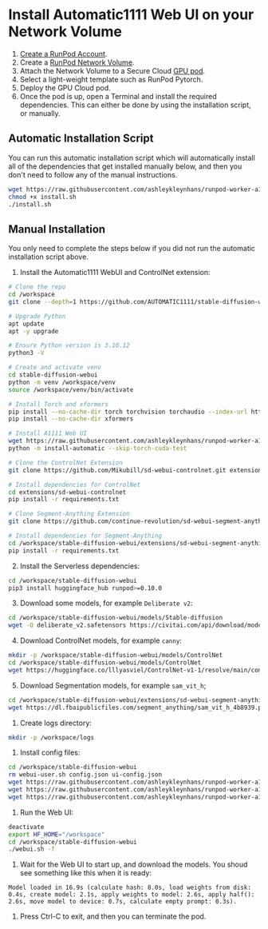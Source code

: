 # Install Automatic1111 Web UI on your Network Volume

1. [Create a RunPod Account](https://runpod.io?ref=2xxro4sy).
2. Create a [RunPod Network Volume](https://www.runpod.io/console/user/storage).
3. Attach the Network Volume to a Secure Cloud [GPU pod](https://www.runpod.io/console/gpu-secure-cloud).
4. Select a light-weight template such as RunPod Pytorch.
5. Deploy the GPU Cloud pod.
6. Once the pod is up, open a Terminal and install the required
   dependencies. This can either be done by using the installation
   script, or manually.

## Automatic Installation Script

You can run this automatic installation script which will
automatically install all of the dependencies that get installed
manually below, and then you don't need to follow any of the
manual instructions.

```bash
wget https://raw.githubusercontent.com/ashleykleynhans/runpod-worker-a1111/main/scripts/install.sh
chmod +x install.sh
./install.sh
```

## Manual Installation

You only need to complete the steps below if you did not run the
automatic installation script above.

1. Install the Automatic1111 WebUI and ControlNet extension:

```bash
# Clone the repo
cd /workspace
git clone --depth=1 https://github.com/AUTOMATIC1111/stable-diffusion-webui.git

# Upgrade Python
apt update
apt -y upgrade

# Ensure Python version is 3.10.12
python3 -V

# Create and activate venv
cd stable-diffusion-webui
python -m venv /workspace/venv
source /workspace/venv/bin/activate

# Install Torch and xformers
pip install --no-cache-dir torch torchvision torchaudio --index-url https://download.pytorch.org/whl/cu118
pip install --no-cache-dir xformers

# Install A1111 Web UI
wget https://raw.githubusercontent.com/ashleykleynhans/runpod-worker-a1111/main/install-automatic.py
python -m install-automatic --skip-torch-cuda-test

# Clone the ControlNet Extension
git clone https://github.com/Mikubill/sd-webui-controlnet.git extensions/sd-webui-controlnet

# Install dependencies for ControlNet
cd extensions/sd-webui-controlnet
pip install -r requirements.txt

# Clone Segment-Anything Extension
git clone https://github.com/continue-revolution/sd-webui-segment-anything

# Install dependencies for Segment-Anything
cd /workspace/stable-diffusion-webui/extensions/sd-webui-segment-anything
pip install -r requirements.txt

```

2. Install the Serverless dependencies:

```bash
cd /workspace/stable-diffusion-webui
pip3 install huggingface_hub runpod>=0.10.0
```

3. Download some models, for example `Deliberate v2`:

```bash
cd /workspace/stable-diffusion-webui/models/Stable-diffusion
wget -O deliberate_v2.safetensors https://civitai.com/api/download/models/15236
```

4. Download ControlNet models, for example `canny`:

```bash
mkdir -p /workspace/stable-diffusion-webui/models/ControlNet
cd /workspace/stable-diffusion-webui/models/ControlNet
wget https://huggingface.co/lllyasviel/ControlNet-v1-1/resolve/main/control_v11p_sd15_canny.pth

```

5. Download Segmentation models, for example `sam_vit_h`;

```bash
cd /workspace/stable-diffusion-webui/extensions/sd-webui-segment-anything/models/sam
wget https://dl.fbaipublicfiles.com/segment_anything/sam_vit_h_4b8939.pth


```

1. Create logs directory:

```bash
mkdir -p /workspace/logs
```

1. Install config files:

```bash
cd /workspace/stable-diffusion-webui
rm webui-user.sh config.json ui-config.json
wget https://raw.githubusercontent.com/ashleykleynhans/runpod-worker-a1111/main/webui-user.sh
wget https://raw.githubusercontent.com/ashleykleynhans/runpod-worker-a1111/main/config.json
wget https://raw.githubusercontent.com/ashleykleynhans/runpod-worker-a1111/main/ui-config.json
```

1. Run the Web UI:

```bash
deactivate
export HF_HOME="/workspace"
cd /workspace/stable-diffusion-webui
./webui.sh -f
```

1. Wait for the Web UI to start up, and download the models. You shoud
   see something like this when it is ready:

```
Model loaded in 16.9s (calculate hash: 8.0s, load weights from disk: 0.4s, create model: 2.1s, apply weights to model: 2.6s, apply half(): 2.6s, move model to device: 0.7s, calculate empty prompt: 0.3s).
```

1. Press Ctrl-C to exit, and then you can terminate the pod.
